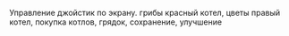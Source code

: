 Управление джойстик по экрану. грибы красный котел, цветы правый котел, покупка котлов, грядок, сохранение, улучшение
